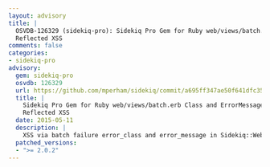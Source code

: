 ```yaml
---
layout: advisory
title: |
  OSVDB-126329 (sidekiq-pro): Sidekiq Pro Gem for Ruby web/views/batch.erb Class and ErrorMessage Elements
  Reflected XSS
comments: false
categories:
- sidekiq-pro
advisory:
  gem: sidekiq-pro
  osvdb: 126329
  url: https://github.com/mperham/sidekiq/commit/a695ff347ae50f641dfc35189131b232ea0aa1db
  title: |
    Sidekiq Pro Gem for Ruby web/views/batch.erb Class and ErrorMessage Elements
    Reflected XSS
  date: 2015-05-11
  description: |
    XSS via batch failure error_class and error_message in Sidekiq::Web
  patched_versions:
  - ">= 2.0.2"
---
```

